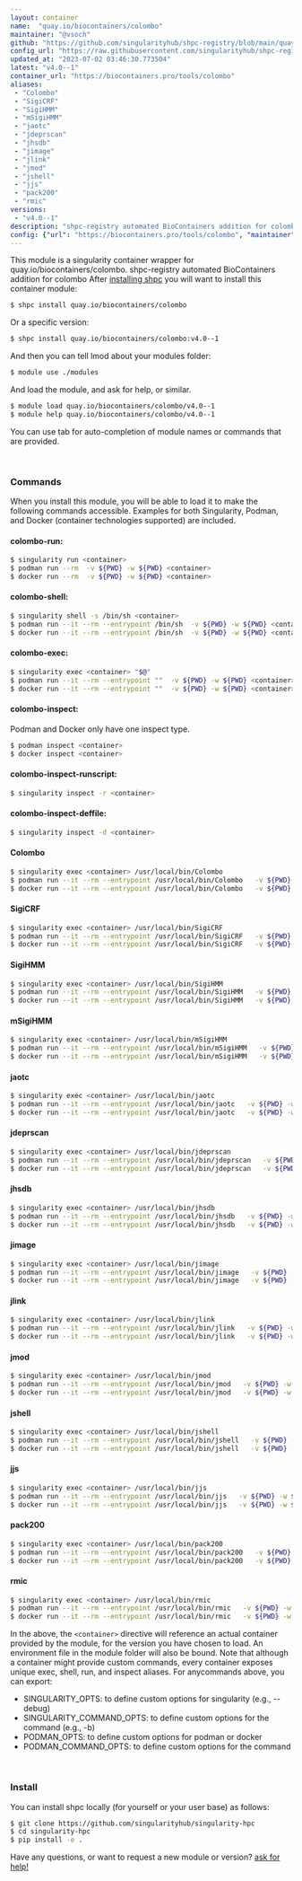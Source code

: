 ```yaml
---
layout: container
name:  "quay.io/biocontainers/colombo"
maintainer: "@vsoch"
github: "https://github.com/singularityhub/shpc-registry/blob/main/quay.io/biocontainers/colombo/container.yaml"
config_url: "https://raw.githubusercontent.com/singularityhub/shpc-registry/main/quay.io/biocontainers/colombo/container.yaml"
updated_at: "2023-07-02 03:46:30.773504"
latest: "v4.0--1"
container_url: "https://biocontainers.pro/tools/colombo"
aliases:
 - "Colombo"
 - "SigiCRF"
 - "SigiHMM"
 - "mSigiHMM"
 - "jaotc"
 - "jdeprscan"
 - "jhsdb"
 - "jimage"
 - "jlink"
 - "jmod"
 - "jshell"
 - "jjs"
 - "pack200"
 - "rmic"
versions:
 - "v4.0--1"
description: "shpc-registry automated BioContainers addition for colombo"
config: {"url": "https://biocontainers.pro/tools/colombo", "maintainer": "@vsoch", "description": "shpc-registry automated BioContainers addition for colombo", "latest": {"v4.0--1": "sha256:b09d49ad4fd507b68d998dd0a3e26759d816bfed69476a5760c888aa933ac698"}, "tags": {"v4.0--1": "sha256:b09d49ad4fd507b68d998dd0a3e26759d816bfed69476a5760c888aa933ac698"}, "docker": "quay.io/biocontainers/colombo", "aliases": {"Colombo": "/usr/local/bin/Colombo", "SigiCRF": "/usr/local/bin/SigiCRF", "SigiHMM": "/usr/local/bin/SigiHMM", "mSigiHMM": "/usr/local/bin/mSigiHMM", "jaotc": "/usr/local/bin/jaotc", "jdeprscan": "/usr/local/bin/jdeprscan", "jhsdb": "/usr/local/bin/jhsdb", "jimage": "/usr/local/bin/jimage", "jlink": "/usr/local/bin/jlink", "jmod": "/usr/local/bin/jmod", "jshell": "/usr/local/bin/jshell", "jjs": "/usr/local/bin/jjs", "pack200": "/usr/local/bin/pack200", "rmic": "/usr/local/bin/rmic"}}
---
```


This module is a singularity container wrapper for quay.io/biocontainers/colombo.
shpc-registry automated BioContainers addition for colombo
After [installing shpc](#install) you will want to install this container module:


```bash
$ shpc install quay.io/biocontainers/colombo
```

Or a specific version:

```bash
$ shpc install quay.io/biocontainers/colombo:v4.0--1
```

And then you can tell lmod about your modules folder:

```bash
$ module use ./modules
```

And load the module, and ask for help, or similar.

```bash
$ module load quay.io/biocontainers/colombo/v4.0--1
$ module help quay.io/biocontainers/colombo/v4.0--1
```

You can use tab for auto-completion of module names or commands that are provided.

<br>

### Commands

When you install this module, you will be able to load it to make the following commands accessible.
Examples for both Singularity, Podman, and Docker (container technologies supported) are included.

#### colombo-run:

```bash
$ singularity run <container>
$ podman run --rm  -v ${PWD} -w ${PWD} <container>
$ docker run --rm  -v ${PWD} -w ${PWD} <container>
```

#### colombo-shell:

```bash
$ singularity shell -s /bin/sh <container>
$ podman run --it --rm --entrypoint /bin/sh  -v ${PWD} -w ${PWD} <container>
$ docker run --it --rm --entrypoint /bin/sh  -v ${PWD} -w ${PWD} <container>
```

#### colombo-exec:

```bash
$ singularity exec <container> "$@"
$ podman run --it --rm --entrypoint ""  -v ${PWD} -w ${PWD} <container> "$@"
$ docker run --it --rm --entrypoint ""  -v ${PWD} -w ${PWD} <container> "$@"
```

#### colombo-inspect:

Podman and Docker only have one inspect type.

```bash
$ podman inspect <container>
$ docker inspect <container>
```

#### colombo-inspect-runscript:

```bash
$ singularity inspect -r <container>
```

#### colombo-inspect-deffile:

```bash
$ singularity inspect -d <container>
```


#### Colombo

```bash
$ singularity exec <container> /usr/local/bin/Colombo
$ podman run --it --rm --entrypoint /usr/local/bin/Colombo   -v ${PWD} -w ${PWD} <container> -c " $@"
$ docker run --it --rm --entrypoint /usr/local/bin/Colombo   -v ${PWD} -w ${PWD} <container> -c " $@"
```


#### SigiCRF

```bash
$ singularity exec <container> /usr/local/bin/SigiCRF
$ podman run --it --rm --entrypoint /usr/local/bin/SigiCRF   -v ${PWD} -w ${PWD} <container> -c " $@"
$ docker run --it --rm --entrypoint /usr/local/bin/SigiCRF   -v ${PWD} -w ${PWD} <container> -c " $@"
```


#### SigiHMM

```bash
$ singularity exec <container> /usr/local/bin/SigiHMM
$ podman run --it --rm --entrypoint /usr/local/bin/SigiHMM   -v ${PWD} -w ${PWD} <container> -c " $@"
$ docker run --it --rm --entrypoint /usr/local/bin/SigiHMM   -v ${PWD} -w ${PWD} <container> -c " $@"
```


#### mSigiHMM

```bash
$ singularity exec <container> /usr/local/bin/mSigiHMM
$ podman run --it --rm --entrypoint /usr/local/bin/mSigiHMM   -v ${PWD} -w ${PWD} <container> -c " $@"
$ docker run --it --rm --entrypoint /usr/local/bin/mSigiHMM   -v ${PWD} -w ${PWD} <container> -c " $@"
```


#### jaotc

```bash
$ singularity exec <container> /usr/local/bin/jaotc
$ podman run --it --rm --entrypoint /usr/local/bin/jaotc   -v ${PWD} -w ${PWD} <container> -c " $@"
$ docker run --it --rm --entrypoint /usr/local/bin/jaotc   -v ${PWD} -w ${PWD} <container> -c " $@"
```


#### jdeprscan

```bash
$ singularity exec <container> /usr/local/bin/jdeprscan
$ podman run --it --rm --entrypoint /usr/local/bin/jdeprscan   -v ${PWD} -w ${PWD} <container> -c " $@"
$ docker run --it --rm --entrypoint /usr/local/bin/jdeprscan   -v ${PWD} -w ${PWD} <container> -c " $@"
```


#### jhsdb

```bash
$ singularity exec <container> /usr/local/bin/jhsdb
$ podman run --it --rm --entrypoint /usr/local/bin/jhsdb   -v ${PWD} -w ${PWD} <container> -c " $@"
$ docker run --it --rm --entrypoint /usr/local/bin/jhsdb   -v ${PWD} -w ${PWD} <container> -c " $@"
```


#### jimage

```bash
$ singularity exec <container> /usr/local/bin/jimage
$ podman run --it --rm --entrypoint /usr/local/bin/jimage   -v ${PWD} -w ${PWD} <container> -c " $@"
$ docker run --it --rm --entrypoint /usr/local/bin/jimage   -v ${PWD} -w ${PWD} <container> -c " $@"
```


#### jlink

```bash
$ singularity exec <container> /usr/local/bin/jlink
$ podman run --it --rm --entrypoint /usr/local/bin/jlink   -v ${PWD} -w ${PWD} <container> -c " $@"
$ docker run --it --rm --entrypoint /usr/local/bin/jlink   -v ${PWD} -w ${PWD} <container> -c " $@"
```


#### jmod

```bash
$ singularity exec <container> /usr/local/bin/jmod
$ podman run --it --rm --entrypoint /usr/local/bin/jmod   -v ${PWD} -w ${PWD} <container> -c " $@"
$ docker run --it --rm --entrypoint /usr/local/bin/jmod   -v ${PWD} -w ${PWD} <container> -c " $@"
```


#### jshell

```bash
$ singularity exec <container> /usr/local/bin/jshell
$ podman run --it --rm --entrypoint /usr/local/bin/jshell   -v ${PWD} -w ${PWD} <container> -c " $@"
$ docker run --it --rm --entrypoint /usr/local/bin/jshell   -v ${PWD} -w ${PWD} <container> -c " $@"
```


#### jjs

```bash
$ singularity exec <container> /usr/local/bin/jjs
$ podman run --it --rm --entrypoint /usr/local/bin/jjs   -v ${PWD} -w ${PWD} <container> -c " $@"
$ docker run --it --rm --entrypoint /usr/local/bin/jjs   -v ${PWD} -w ${PWD} <container> -c " $@"
```


#### pack200

```bash
$ singularity exec <container> /usr/local/bin/pack200
$ podman run --it --rm --entrypoint /usr/local/bin/pack200   -v ${PWD} -w ${PWD} <container> -c " $@"
$ docker run --it --rm --entrypoint /usr/local/bin/pack200   -v ${PWD} -w ${PWD} <container> -c " $@"
```


#### rmic

```bash
$ singularity exec <container> /usr/local/bin/rmic
$ podman run --it --rm --entrypoint /usr/local/bin/rmic   -v ${PWD} -w ${PWD} <container> -c " $@"
$ docker run --it --rm --entrypoint /usr/local/bin/rmic   -v ${PWD} -w ${PWD} <container> -c " $@"
```



In the above, the `<container>` directive will reference an actual container provided
by the module, for the version you have chosen to load. An environment file in the
module folder will also be bound. Note that although a container
might provide custom commands, every container exposes unique exec, shell, run, and
inspect aliases. For anycommands above, you can export:

 - SINGULARITY_OPTS: to define custom options for singularity (e.g., --debug)
 - SINGULARITY_COMMAND_OPTS: to define custom options for the command (e.g., -b)
 - PODMAN_OPTS: to define custom options for podman or docker
 - PODMAN_COMMAND_OPTS: to define custom options for the command

<br>

### Install

You can install shpc locally (for yourself or your user base) as follows:

```bash
$ git clone https://github.com/singularityhub/singularity-hpc
$ cd singularity-hpc
$ pip install -e .
```

Have any questions, or want to request a new module or version? [ask for help!](https://github.com/singularityhub/singularity-hpc/issues)
